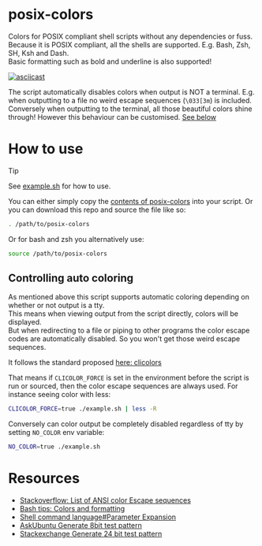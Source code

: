 # posix-colors
Colors for POSIX compliant shell scripts without any dependencies or fuss. 
Because it is POSIX compliant, all the shells are supported. E.g. Bash, Zsh, SH, Ksh and Dash.  
Basic formatting such as bold and underline is also supported!


[![asciicast](https://asciinema.org/a/622976.svg)](https://asciinema.org/a/622976)

The script automatically disables colors when output is NOT a terminal. 
E.g. when outputting to a file no weird escape sequences (`\033[3m`) is included. 
Conversely when outputting to the terminal, all those beautiful colors shine through! 
However this behaviour can be customised. [See below](#controlling-auto-coloring)


# How to use
> [!TIP]
> See [example.sh](example.sh) for how to use. 

You can either simply copy the [contents of posix-colors](posix-colors#L10-L35) into your script.
Or you can download this repo and source the file like so:
```sh
. /path/to/posix-colors
```

Or for bash and zsh you alternatively use:
```bash
source /path/to/posix-colors
```


## Controlling auto coloring
As mentioned above this script supports automatic coloring depending on whether or not output is a tty.  
This means when viewing output from the script directly, colors will be displayed.  
But when redirecting to a file or piping to other programs the color escape codes are automatically disabled.
So you won't get those weird escape sequences.  

It follows the standard proposed [here: clicolors](https://bixense.com/clicolors/)  

That means if `CLICOLOR_FORCE` is set in the environment before the script is run or sourced, 
then the color escape sequences are always used.
For instance seeing color with less:
```sh
CLICOLOR_FORCE=true ./example.sh | less -R
```

Conversely can color output be completely disabled regardless of tty by setting `NO_COLOR` env variable:

```sh
NO_COLOR=true ./example.sh
```


# Resources
- [Stackoverflow: List of ANSI color Escape sequences](https://web.archive.org/web/20231123195802/https://stackoverflow.com/questions/4842424/list-of-ansi-color-escape-sequences/33206814#33206814)
- [Bash tips: Colors and formatting](https://web.archive.org/web/20231123195802/https://stackoverflow.com/questions/4842424/list-of-ansi-color-escape-sequences/33206814#33206814)
- [Shell command language#Parameter Expansion](https://web.archive.org/web/20231123113114/https://pubs.opengroup.org/onlinepubs/009695399/utilities/xcu_chap02.html#tag_02_06_02)
- [AskUbuntu Generate 8bit test pattern](https://web.archive.org/web/20231123230122/https://askubuntu.com/questions/821157/print-a-256-color-test-pattern-in-the-terminal/821163#821163)
- [Stackexchange Generate 24 bit test pattern](https://web.archive.org/web/20231123233540/https://unix.stackexchange.com/questions/404414/print-true-color-24-bit-test-pattern/404415#404415)
